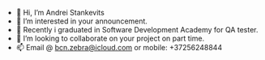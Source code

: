 - 👋 Hi, I’m Andrei Stankevits
- 👀 I’m interested in your announcement. 
- 🌱 Recently i graduated in Software Development Academy for QA tester.
- 💞️ I’m looking to collaborate on your project on part time.
- 📫 Email @ bcn.zebra@icloud.com or mobile: +37256248844
